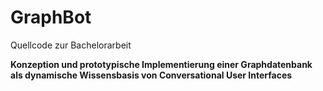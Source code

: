 # GraphBot
Quellcode zur Bachelorarbeit

**Konzeption und prototypische Implementierung einer Graphdatenbank als dynamische Wissensbasis von Conversational User Interfaces**
